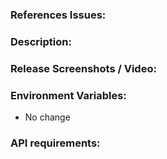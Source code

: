 ### References Issues:

### Description:

### Release Screenshots / Video:

### Environment Variables:
 * No change

### API requirements:
